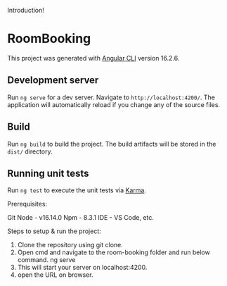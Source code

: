Introduction!

# RoomBooking
This project was generated with [Angular CLI](https://github.com/angular/angular-cli) version 16.2.6.

## Development server
Run `ng serve` for a dev server. Navigate to `http://localhost:4200/`. The application will automatically reload if you change any of the source files.

## Build
Run `ng build` to build the project. The build artifacts will be stored in the `dist/` directory.

## Running unit tests
Run `ng test` to execute the unit tests via [Karma](https://karma-runner.github.io).

Prerequisites:

Git
Node - v16.14.0
Npm - 8.3.1
IDE - VS Code, etc.

Steps to setup & run the project:

1. Clone the repository using git clone.
2. Open cmd and navigate to the room-booking folder and run below command.
            ng serve
3. This will start your server on localhost:4200.
4. open the URL on browser.